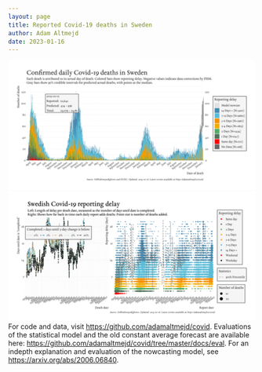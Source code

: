 ```yaml
---
layout: page
title: Reported Covid-19 deaths in Sweden
author: Adam Altmejd
date: 2023-01-16
---
```


![Graph of Swedish Covid-19 deaths with reporting delay.](deaths_lag_sweden_2023-01-16.png "Swedish Covid-19 deaths.")
![Graph of Swedish Covid-19 reporting delay in daily deaths.](lag_trend_sweden_2023-01-16.png "Trend in Swedish Covid-19 mortality reporting delay.")
For code and data, visit <https://github.com/adamaltmejd/covid>.
Evaluations of the statistical model and the old constant average forecast are available here: <https://github.com/adamaltmejd/covid/tree/master/docs/eval>.
For an indepth explanation and evaluation of the nowcasting model, see <https://arxiv.org/abs/2006.06840>.
